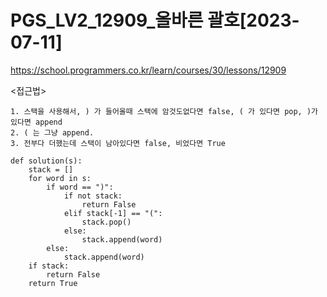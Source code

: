 
# PGS_LV2_12909_올바른 괄호[2023-07-11]
https://school.programmers.co.kr/learn/courses/30/lessons/12909

<접근법>
``` 
1. 스택을 사용해서, ) 가 들어올때 스택에 암것도없다면 false, ( 가 있다면 pop, )가 있다면 append
2. ( 는 그냥 append.
3. 전부다 더했는데 스택이 남아있다면 false, 비었다면 True 
```

```
def solution(s):
    stack = []
    for word in s:
        if word == ")":
            if not stack:
                return False
            elif stack[-1] == "(":
                stack.pop()
            else:
                stack.append(word)
        else:
            stack.append(word)
    if stack:
        return False
    return True

```
